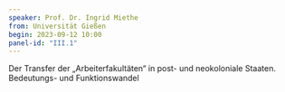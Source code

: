 ```yaml
---
speaker: Prof. Dr. Ingrid Miethe
from: Universität Gießen
begin: 2023-09-12 10:00
panel-id: "III.1"
---
```


Der Transfer der „Arbeiterfakultäten“ in post- und neokoloniale Staaten. Bedeutungs- und Funktionswandel
